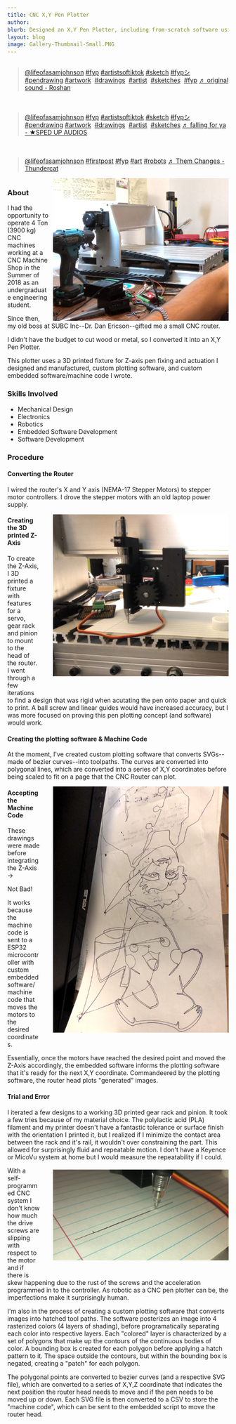 ```yaml
---
title: CNC X,Y Pen Plotter
author: 
blurb: Designed an X,Y Pen Plotter, including from-scratch software using Arduino, Python, OpenCV, and Computational Geometry to convert 2D images to tool paths to create shaded drawings.
layout: blog
image: Gallery-Thumbnail-Small.PNG
---
```


<div style="display: flex; flex-wrap: wrap; gap: 20px; justify-content: space-between;">
  <div style="flex: 1 1 calc(33.333% - 20px); min-width: 300px;">
    <blockquote class="tiktok-embed" cite="https://www.tiktok.com/@lifeofasamjohnson/video/7269625242182618410" data-video-id="7269625242182618410" style="max-width: 605px;min-width: 325px;" > <section> <a target="_blank" title="@lifeofasamjohnson" href="https://www.tiktok.com/@lifeofasamjohnson?refer=embed">@lifeofasamjohnson</a> <a title="fyp" target="_blank" href="https://www.tiktok.com/tag/fyp?refer=embed">#fyp</a> <a title="artistsoftiktok" target="_blank" href="https://www.tiktok.com/tag/artistsoftiktok?refer=embed">#artistsoftiktok</a> <a title="sketch" target="_blank" href="https://www.tiktok.com/tag/sketch?refer=embed">#sketch</a>  <a title="fypシ" target="_blank" href="https://www.tiktok.com/tag/fyp%E3%82%B7?refer=embed">#fypシ</a>  <a title="pendrawing" target="_blank" href="https://www.tiktok.com/tag/pendrawing?refer=embed">#pendrawing</a> <a title="artwork" target="_blank" href="https://www.tiktok.com/tag/artwork?refer=embed">#artwork</a>   <a title="drawings" target="_blank" href="https://www.tiktok.com/tag/drawings?refer=embed">#drawings</a>  <a title="artist" target="_blank" href="https://www.tiktok.com/tag/artist?refer=embed">#artist</a>  <a title="sketches" target="_blank" href="https://www.tiktok.com/tag/sketches?refer=embed">#sketches</a>  <a title="fyp" target="_blank" href="https://www.tiktok.com/tag/fyp?refer=embed">#fyp</a> <a target="_blank" title="♬ original sound - Roshan" href="https://www.tiktok.com/music/original-sound-7203832732459256581?refer=embed">♬ original sound - Roshan</a> </section> </blockquote> <script async src="https://www.tiktok.com/embed.js"></script>
  </div>
  <div style="flex: 1 1 calc(33.333% - 20px); min-width: 300px;">
    <blockquote class="tiktok-embed" cite="https://www.tiktok.com/@lifeofasamjohnson/video/7268389183536794922" data-video-id="7268389183536794922" style="max-width: 605px;min-width: 325px;" > <section> <a target="_blank" title="@lifeofasamjohnson" href="https://www.tiktok.com/@lifeofasamjohnson?refer=embed">@lifeofasamjohnson</a> <a title="fyp" target="_blank" href="https://www.tiktok.com/tag/fyp?refer=embed">#fyp</a> <a title="artistsoftiktok" target="_blank" href="https://www.tiktok.com/tag/artistsoftiktok?refer=embed">#artistsoftiktok</a>  <a title="sketch" target="_blank" href="https://www.tiktok.com/tag/sketch?refer=embed">#sketch</a>  <a title="fypシ" target="_blank" href="https://www.tiktok.com/tag/fyp%E3%82%B7?refer=embed">#fypシ</a>  <a title="pendrawing" target="_blank" href="https://www.tiktok.com/tag/pendrawing?refer=embed">#pendrawing</a> <a title="artwork" target="_blank" href="https://www.tiktok.com/tag/artwork?refer=embed">#artwork</a>  <a title="drawings" target="_blank" href="https://www.tiktok.com/tag/drawings?refer=embed">#drawings</a>  <a title="artist" target="_blank" href="https://www.tiktok.com/tag/artist?refer=embed">#artist</a>  <a title="sketches" target="_blank" href="https://www.tiktok.com/tag/sketches?refer=embed">#sketches</a> <a target="_blank" title="♬ falling for ya - ★SPED UP AUDIOS" href="https://www.tiktok.com/music/falling-for-ya-7091906073669552902?refer=embed">♬ falling for ya - ★SPED UP AUDIOS</a> </section> </blockquote> <script async src="https://www.tiktok.com/embed.js"></script>
  </div>
  <div style="flex: 1 1 calc(33.333% - 20px); min-width: 300px;">
    <blockquote class="tiktok-embed" cite="https://www.tiktok.com/@lifeofasamjohnson/video/7267304365378096430" data-video-id="7267304365378096430" style="max-width: 605px;min-width: 325px;" > <section> <a target="_blank" title="@lifeofasamjohnson" href="https://www.tiktok.com/@lifeofasamjohnson?refer=embed">@lifeofasamjohnson</a> <a title="firstpost" target="_blank" href="https://www.tiktok.com/tag/firstpost?refer=embed">#firstpost</a> <a title="fyp" target="_blank" href="https://www.tiktok.com/tag/fyp?refer=embed">#fyp</a> <a title="art" target="_blank" href="https://www.tiktok.com/tag/art?refer=embed">#art</a> <a title="robots" target="_blank" href="https://www.tiktok.com/tag/robots?refer=embed">#robots</a> <a target="_blank" title="♬ Them Changes - Thundercat" href="https://www.tiktok.com/music/Them-Changes-6741079454199580674?refer=embed">♬ Them Changes - Thundercat</a> </section> </blockquote> <script async src="https://www.tiktok.com/embed.js"></script>
  </div>
</div>

<script async src="https://www.tiktok.com/embed.js"></script>

<img src="/media/CNC-Media/CNC-big.PNG" style="max-width: 400px; float: right; margin-left: 10px">


### About

I had the opportunity to operate 4 Ton (3900 kg) CNC machines working at a CNC Machine Shop in the Summer of 2018 as an undergraduate engineering student.

Since then, my old boss at SUBC Inc--Dr. Dan Ericson--gifted me a small CNC router.

I didn't have the budget to cut wood or metal, so I converted it into an X,Y Pen Plotter.

This plotter uses a 3D printed fixture for Z-axis pen fixing and actuation I designed and manufactured, custom plotting software, and custom embedded software/machine code I wrote.

### Skills Involved
- Mechanical Design
- Electronics
- Robotics
- Embedded Software Development
- Software Development

### Procedure

#### Converting the Router

I wired the router's X and Y axis (NEMA-17 Stepper Motors) to stepper motor controllers. I drove the stepper motors with an old laptop power supply.

<!--Close up of Z Axis with servo--> <img src="/media/CNC-Media/linear-fixture.PNG" style="max-width: 400px; float: right; margin-left: 30px; margin-bottom:30px">

#### Creating the 3D printed Z-Axis

To create the Z-Axis, I 3D printed a fixture with features for a servo, gear rack and pinion to mount to the head of the router. I went through a few iterations to find a design that was rigid when acutating the pen onto paper and quick to print. A ball screw and linear guides would have increased accuracy, but I was more focused on proving this pen plotting concept (and software) would work.

#### Creating the plotting software & Machine Code

At the moment, I've created custom plotting software that converts SVGs--made of bezier curves--into toolpaths. The curves are converted into polygonal lines, which are converted into a series of X,Y coordinates before being scaled to fit on a page that the CNC Router can plot.



<!--Picture of machine code, gif of moving head--> <img src="/media/CNC-Media/drawings-before-z-integration.PNG" style="max-width: 400px; float: right; margin-left: 30px; margin-bottom:30px;">
#### Accepting the Machine Code

These drawings were made before integrating the Z-Axis →

Not Bad!

It works because the machine code is sent to a ESP32 microcontroller with custom embedded software/machine code that moves the motors to the desired coordinates.

Essentially, once the motors have reached the desired point and moved the Z-Axis accordingly, the embedded software informs the plotting software that it's ready for the next X,Y coordinate. Commandeered by the plotting software, the router head plots "generated" images.

#### Trial and Error 

 I iterated a few designs to a working 3D printed gear rack and pinion. It took a few tries because of my material choice. The polylactic acid (PLA) filament and my printer doesn't have a fantastic tolerance or surface finish with the orientation I printed it, but I realized if I minimize the contact area between the rack and it's rail, it wouldn't over constraining the part. This allowed for surprisingly fluid and repeatable motion. I don't have a Keyence or MicoVu system at home but I would measure the repeatability if I could.
 <img src="/media/CNC-Media/line-repeatability.PNG" style="max-width: 400px; float: right; margin-bottom:30px; margin-top:20px; margin-left: 30px">

With a self-programmed CNC system I don't know how much the drive screws are slipping with respect to the motor and if there is skew happening due to the rust of the screws and the acceleration programmed in to the controller. As robotic as a CNC pen plotter can be, the imperfections make it surprisingly human.

I'm also in the process of creating a custom plotting software that converts images into hatched tool paths. The software posterizes an image into 4 rasterized colors (4 layers of shading), before programatically separating each color into respective layers. Each "colored" layer is characterized by a set of polygons that make up the contours of the continuous bodies of color. A bounding box is created for each polygon before applying a hatch pattern to it. The space outside the contours, but within the bounding box is negated, creating a "patch" for each polygon. 

The polygonal points are converted to bezier curves (and a respective SVG file), which are converted to a series of X,Y,Z coordinate that indicates the next position the router head needs to move and if the pen needs to be moved up or down. Each SVG file is then converted to a CSV to store the "machine code", which can be sent to the embedded script to move the router head.


<!-- #### Art Gallery: -->


<!-- ### Learn More
Github:  -->